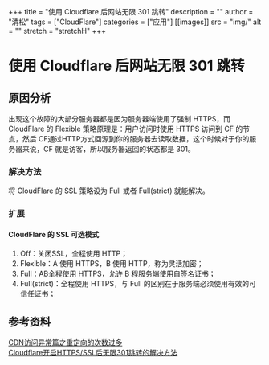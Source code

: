+++
title = "使用 Cloudflare 后网站无限 301 跳转"
description = ""
author = "清松"
tags = ["CloudFlare"]
categories = ["应用"]
[[images]]
  src = "img/"
  alt = ""
  stretch = "stretchH"
+++
# 使用 Cloudflare 后网站无限 301 跳转
## 原因分析
出现这个故障的大部分服务器都是因为服务器端使用了强制 HTTPS，而 CloudFlare 的 Flexible 策略原理是：用户访问时使用 HTTPS 访问到 CF 的节点，然后 CF通过HTTP方式回源到你的服务器去读取数据，这个时候对于你的服务器来说，CF 就是访客，所以服务器返回的状态都是 301。

### 解决方法
将 CloudFlare 的 SSL 策略设为 Full 或者 Full(strict) 就能解决。

### 扩展
#### CloudFlare 的 SSL 可选模式
1.  Off：关闭SSL，全程使用 HTTP；
2.  Flexible：A 使用 HTTPS，B 使用 HTTP，称为灵活加密；
3.  Full：AB全程使用 HTTPS，允许 B 程服务端使用自签名证书；
4.  Full(strict)：全程使用 HTTPS，与 Full 的区别在于服务端必须使用有效的可信任证书；

## 参考资料
[CDN访问异常篇之重定向的次数过多](https://developer.aliyun.com/article/749187)  
[Cloudflare开启HTTPS/SSL后无限301跳转的解决方法](https://vzone.me/897/)  

